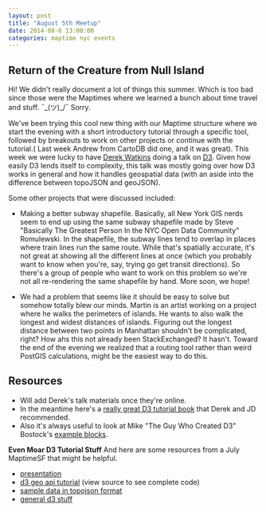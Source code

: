 ```yaml
---
layout: post
title: "August 5th Meetup"
date: 2014-08-6 13:00:00
categories: maptime nyc events
---
```

## Return of the Creature from Null Island
Hi! We didn't really document a lot of things this summer. Which is too bad since those were the Maptimes where we learned a bunch about time travel and stuff. ¯\_(ツ)_/¯ Sorry. 

We've been trying this cool new thing with our Maptime structure where we start the evening with a short introductory tutorial through a specific tool, followed by breakouts to work on other projects or continue with the tutorial.( Last week Andrew from CartoDB did one, and it was great). This week we were lucky to have [Derek Watkins](http://dwtkns.com/) doing a talk on [D3](http://d3js.org). Given how easily D3 lends itself to complexity, this talk was mostly going over how D3 works in general and how it handles geospatial data (with an aside into the difference between topoJSON and geoJSON). 

Some other projects that were discussed included: 

- Making a better subway shapefile. Basically, all New York GIS nerds seem to end up using the same subway shapefile made by Steve "Basically The Greatest Person In the NYC Open Data Community" Romulewski. In the shapefile, the subway lines tend to overlap in places where train lines run the same route. While that's spatially accurate, it's not great at showing all the different lines at once (which you probably want to know when you're, say, trying go get transit directions). So there's a group of people who want to work on this problem so we're not all re-rendering the same shapefile by hand. More soon, we hope!

- We had a problem that seems like it should be easy to solve but somehow totally blew our minds. Martin is an artist working on a project where he walks the perimeters of islands. He wants to also walk the longest and widest distances of islands. Figuring out the longest distance between two points in Manhattan shouldn't be complicated, right? How ahs this not already been StackExchanged? It hasn't. Toward the end of the evening we realized that a routing tool rather than weird PostGIS calculations, might be the easiest way to do this. 

## Resources

- Will add Derek's talk materials once they're online. 
- In the meantime here's a [really great D3 tutorial book](http://alignedleft.com/tutorials/d3) that Derek and JD recommended. 
- Also it's always useful to look at Mike "The Guy Who Created D3" Bostock's [example blocks](http://bl.ocks.org/mbostock).

**Even Moar D3 Tutorial Stuff**
And here are some resources from a July MaptimeSF that might be helpful. 

- [presentation](http://enjalot.github.io/intro-d3/maptime/)
- [d3 geo api tutorial](http://enjalot.github.io/intro-d3/maptime/geo/) (view source to see complete code)
- [sample data in topojson format](http://enjalot.github.io/intro-d3/maptime/data/)
- [general d3 stuff](http://enjalot.github.io/intro-d3/)